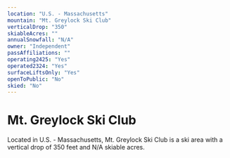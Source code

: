 ```yaml
---
location: "U.S. - Massachusetts"
mountain: "Mt. Greylock Ski Club"
verticalDrop: "350"
skiableAcres: ""
annualSnowfall: "N/A"
owner: "Independent"
passAffiliations: ""
operating2425: "Yes"
operated2324: "Yes"
surfaceLiftsOnly: "Yes"
openToPublic: "No"
skied: "No"
---
```


# Mt. Greylock Ski Club

Located in U.S. - Massachusetts, Mt. Greylock Ski Club is a ski area with a vertical drop of 350 feet and N/A skiable acres.